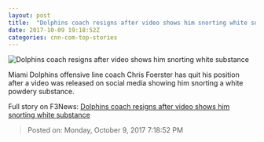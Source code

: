 ```yaml
---
layout: post
title:  "Dolphins coach resigns after video shows him snorting white substance"
date: 2017-10-09 19:18:52Z
categories: cnn-com-top-stories
---
```


![Dolphins coach resigns after video shows him snorting white substance](http://i2.cdn.cnn.com/cnnnext/dam/assets/171009104718-01-chris-foerster-dolphins-2016-super-tease.jpg)

Miami Dolphins offensive line coach Chris Foerster has quit his position after a video was released on social media showing him snorting a white powdery substance.


Full story on F3News: [Dolphins coach resigns after video shows him snorting white substance](http://www.f3nws.com/n/ERzGXC)

> Posted on: Monday, October 9, 2017 7:18:52 PM
